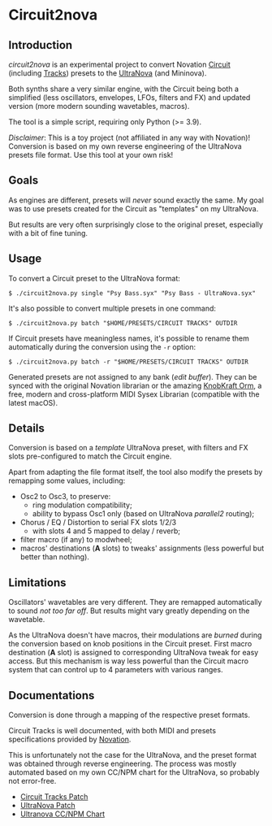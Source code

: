 Circuit2nova
============

Introduction
------------

*circuit2nova* is an experimental project to convert Novation [Circuit](https://www.vintagesynth.com/novation/Circuit) (including [Tracks](https://novationmusic.com/products/circuit-tracks)) presets to the [UltraNova](https://www.vintagesynth.com/novation/ultranova) (and Mininova).

Both synths share a very similar engine, with the Circuit being both a simplified (less oscillators, envelopes, LFOs, filters and FX) and updated version (more modern sounding wavetables, macros).

The tool is a simple script, requiring only Python (>= 3.9).

*Disclaimer*: This is a toy project (not affiliated in any way with Novation)!
Conversion is based on my own reverse engineering of the UltraNova presets file format.
Use this tool at your own risk!


Goals
-----

As engines are different, presets will *never* sound exactly the same.
My goal was to use presets created for the Circuit as "templates" on my UltraNova.

But results are very often surprisingly close to the original preset, especially with a bit of fine tuning.


Usage
-----

To convert a Circuit preset to the UltraNova format:

```
$ ./circuit2nova.py single "Psy Bass.syx" "Psy Bass - UltraNova.syx"
```

It's also possible to convert multiple presets in one command:

```
$ ./circuit2nova.py batch "$HOME/PRESETS/CIRCUIT TRACKS" OUTDIR
```

If Circuit presets have meaningless names, it's possible to rename them automatically during the conversion using the `-r` option:

```
$ ./circuit2nova.py batch -r "$HOME/PRESETS/CIRCUIT TRACKS" OUTDIR
```

Generated presets are not assigned to any bank (*edit buffer*). They can be synced with the original Novation librarian or the amazing [KnobKraft Orm](https://github.com/christofmuc/KnobKraft-orm), a free, modern and cross-platform MIDI Sysex Librarian (compatible with the latest macOS).


Details
-------

Conversion is based on a *template* UltraNova preset, with filters and FX slots pre-configured to match the Circuit engine.

Apart from adapting the file format itself, the tool also modify the presets by remapping some values, including:

- Osc2 to Osc3, to preserve:
    - ring modulation compatibility;
    - ability to bypass Osc1 only (based on UltraNova *parallel2* routing);
- Chorus / EQ / Distortion to serial FX slots 1/2/3
    - with slots 4 and 5 mapped to delay / reverb;
- filter macro (if any) to modwheel;
- macros' destinations (**A** slots) to tweaks' assignments (less powerful but better than nothing).


Limitations
-----------

Oscillators' wavetables are very different. They are remapped automatically to sound *not too far off*.
But results might vary greatly depending on the wavetable.

As the UltraNova doesn't have macros, their modulations are *burned* during the conversion based on knob positions in the Circuit preset.
First macro destination (**A** slot) is assigned to corresponding UltraNova tweak for easy access. But this mechanism is way less powerful than the Circuit macro system that can control up to 4 parameters with various ranges.


Documentations
--------------

Conversion is done through a mapping of the respective preset formats.

Circuit Tracks is well documented, with both MIDI and presets specifications provided by [Novation](https://downloads.novationmusic.com/novation/circuit/circuit-tracks).

This is unfortunately not the case for the UltraNova, and the preset format was obtained through reverse engineering.
The process was mostly automated based on my own CC/NPM chart for the UltraNova, so probably not error-free.

- [Circuit Tracks Patch](https://docs.google.com/spreadsheets/d/1MgNMSnWRSUlFp8cW8Ld0qWe9cIHNAKExq_OS_-P_304)
- [UltraNova Patch](https://docs.google.com/spreadsheets/d/17GIJMeY8kT7Dybi3vs6D2L998KQcNJipquv5iKJojRQ)
- [Ultranova CC/NPM Chart](https://docs.google.com/spreadsheets/d/10qpeJyHA0gnSd1361xd2vCzAYNnDFRRcveovo5-_X5E)

